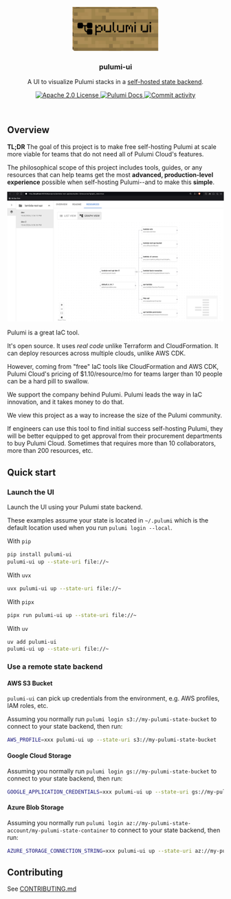 <p align="center">
    <img src="./docs/pulumi-ui-logo.png" width="200px">
    <h3 align="center">pulumi-ui</h3>
</p>

<p align="center">
  A UI to visualize Pulumi stacks in a <a href="https://www.pulumi.com/docs/concepts/state/">self-hosted state backend</a>.
</p>

<p align="center">
  <a href="https://opensource.org/licenses/Apache-2.0">
    <img src="https://img.shields.io/badge/License-Apache%202.0-blue?style=for-the-badge&logo=apache" alt="Apache 2.0 License">
  </a>
  <!-- <a href="https://gitpod.io/#https://github.com/mlops-club/pyprojen">
    <img src="https://img.shields.io/badge/Gitpod-ready--to--code-blue?style=for-the-badge&logo=gitpod" alt="Gitpod ready-to-code">
  </a> -->
  <a href="https://www.pulumi.com/docs/">
    <img src="https://img.shields.io/badge/Pulumi-8A3391?style=for-the-badge&logo=pulumi" alt="Pulumi Docs">
  </a>
  <a href="https://github.com/mlops-club/pyprojen/commits/main">
    <img src="https://img.shields.io/github/commit-activity/w/mlops-club/pulumi-ui?style=for-the-badge&logo=github" alt="Commit activity">
  </a>
  
</p>

<br/>

## Overview

**TL;DR** The goal of this project is to make free self-hosting Pulumi at scale more viable for teams that do not need all of Pulumi Cloud's features.

The philosophical scope of this project includes tools, guides, or any resources that can help teams get the most **advanced, production-level experience** possible when self-hosting Pulumi--and to make this **simple**.

![alt text](./docs/ui-preview.png)

Pulumi is a great IaC tool. 

It's open source. It uses *real code* unlike Terraform and CloudFormation. It can deploy resources across multiple clouds, unlike AWS CDK.

However, coming from "free" IaC tools like CloudFormation and AWS CDK, Pulumi Cloud's pricing of $1.10/resource/mo for teams larger than 10 people can be a hard pill to swallow.

We support the company behind Pulumi. Pulumi leads the way in IaC innovation, and it takes money to do that. 

We view this project as a way to increase the size of the Pulumi community. 

If engineers can use this tool to find initial success self-hosting Pulumi, they will be better equipped to get approval from their procurement departments to buy Pulumi Cloud. Sometimes that requires more than 10 collaborators, more than 200 resources, etc.

## Quick start

### Launch the UI

Launch the UI using your Pulumi state backend. 

These examples assume your state is located in `~/.pulumi` which is the default location used when you run `pulumi login --local`.

With `pip`

```bash
pip install pulumi-ui
pulumi-ui up --state-uri file://~
```

With `uvx`

```bash
uvx pulumi-ui up --state-uri file://~
```

With `pipx`

```bash
pipx run pulumi-ui up --state-uri file://~
```

With `uv`

```bash
uv add pulumi-ui
pulumi-ui up --state-uri file://~
```

### Use a remote state backend

#### AWS S3 Bucket

`pulumi-ui` can pick up credentials from the environment, e.g. AWS profiles, IAM roles, etc.

Assuming you normally run `pulumi login s3://my-pulumi-state-bucket` to connect to your state backend, then run:

```bash
AWS_PROFILE=xxx pulumi-ui up --state-uri s3://my-pulumi-state-bucket
```

#### Google Cloud Storage

Assuming you normally run `pulumi login gs://my-pulumi-state-bucket` to connect to your state backend, then run:

```bash
GOOGLE_APPLICATION_CREDENTIALS=xxx pulumi-ui up --state-uri gs://my-pulumi-state-bucket
```

#### Azure Blob Storage

Assuming you normally run `pulumi login az://my-pulumi-state-account/my-pulumi-state-container` to connect to your state backend, then run:

```bash
AZURE_STORAGE_CONNECTION_STRING=xxx pulumi-ui up --state-uri az://my-pulumi-state-account/my-pulumi-state-container
```

## Contributing

See [CONTRIBUTING.md](./CONTRIBUTING.md)